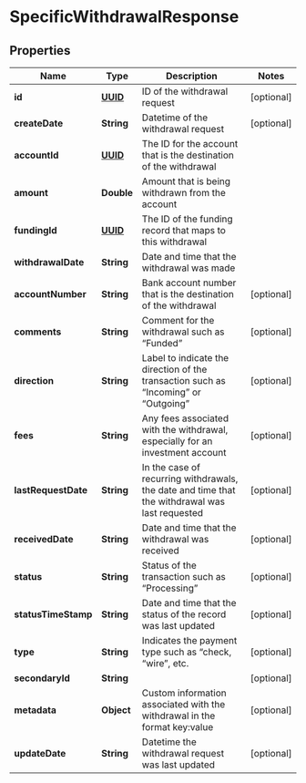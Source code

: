 
# SpecificWithdrawalResponse

## Properties
Name | Type | Description | Notes
------------ | ------------- | ------------- | -------------
**id** | [**UUID**](UUID.md) | ID of the withdrawal request |  [optional]
**createDate** | **String** | Datetime of the withdrawal request |  [optional]
**accountId** | [**UUID**](UUID.md) | The ID for the account that is the destination of the withdrawal | 
**amount** | **Double** | Amount that is being withdrawn from the account | 
**fundingId** | [**UUID**](UUID.md) | The ID of the funding record that maps to this withdrawal | 
**withdrawalDate** | **String** | Date and time that the withdrawal was made | 
**accountNumber** | **String** | Bank account number that is the destination of the withdrawal |  [optional]
**comments** | **String** | Comment for the withdrawal such as “Funded” |  [optional]
**direction** | **String** | Label to indicate the direction of the transaction such as “Incoming” or “Outgoing” |  [optional]
**fees** | **String** | Any fees associated with the withdrawal, especially for an investment account |  [optional]
**lastRequestDate** | **String** | In the case of recurring withdrawals, the date and time that the withdrawal was last requested |  [optional]
**receivedDate** | **String** | Date and time that the withdrawal was received |  [optional]
**status** | **String** | Status of the transaction such as “Processing” |  [optional]
**statusTimeStamp** | **String** | Date and time that the status of the record was last updated |  [optional]
**type** | **String** | Indicates the payment type such as “check, “wire”, etc. |  [optional]
**secondaryId** | **String** |  |  [optional]
**metadata** | **Object** | Custom information associated with the withdrawal in the format key:value |  [optional]
**updateDate** | **String** | Datetime the withdrawal request was last updated |  [optional]



